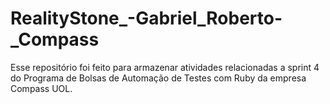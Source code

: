 # RealityStone_-Gabriel_Roberto-_Compass
Esse repositório foi feito para armazenar atividades relacionadas a sprint 4 do Programa de Bolsas de Automação de Testes com Ruby da empresa Compass UOL.
